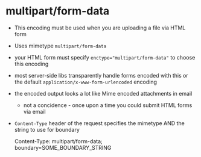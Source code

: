 # multipart/form-data

* This encoding must be used when you are uploading a file via HTML form
* Uses mimetype `multipart/form-data`
* your HTML form must specify `enctype="multipart/form-data"` to choose this encoding
* most server-side libs transparently handle forms encoded with this or the default `application/x-www-form-urlencoded` encoding
* the encoded output looks a lot like Mime encoded attachments in email
    * not a concidence - once upon a time you could submit HTML forms via email
* `Content-Type` header of the request specifies the mimetype AND the string to use for boundary

    Content-Type: multipart/form-data; boundary=SOME_BOUNDARY_STRING
